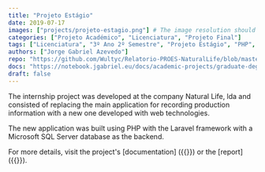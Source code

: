 ```yaml
---
title: "Projeto Estágio"
date: 2019-07-17
images: ["projects/projeto-estagio.png"] # The image resolution should be 900x500 or a proportional resolution
categories: ["Projeto Académico", "Licenciatura", "Projeto Final"]
tags: ["Licenciatura", "3º Ano 2º Semestre", "Projeto Estágio", "PHP", "Laravel", "MS SQL Server",]
authors: ["Jorge Gabriel Azevedo"]
repo: "https://github.com/Wultyc/Relatorio-PROES-NaturalLife/blob/master/Relatorio_PROES.pdf"
docs: "https://notebook.jgabriel.eu/docs/academic-projects/graduate-degree/projeto-de-estagio/"
draft: false
---
```

<!--more-->
The internship project was developed at the company Natural Life, lda and consisted of replacing the main application for recording production information with a new one developed with web technologies.

The new application was built using PHP with the Laravel framework with a Microsoft SQL Server database as the backend.

For more details, visit the project's [documentation] ({{<param docs>}}) or the [report] ({{<param repo>}}).
